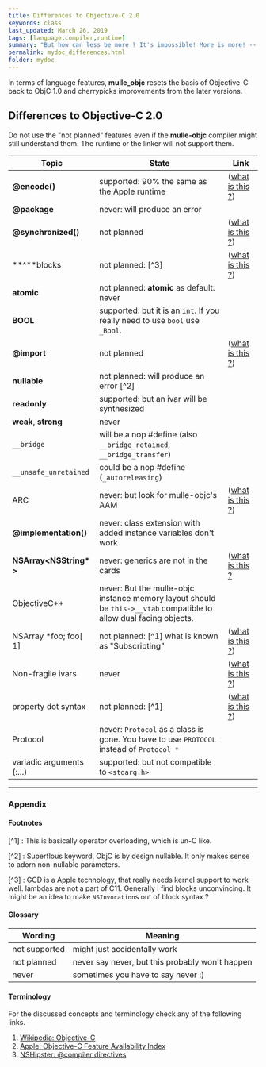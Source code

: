 ```yaml
---
title: Differences to Objective-C 2.0
keywords: class
last_updated: March 26, 2019
tags: [language,compiler,runtime]
summary: "But how can less be more ? It's impossible! More is more! -- Y. Malmsteen"
permalink: mydoc_differences.html
folder: mydoc
---
```


In terms of language features, **mulle_objc** resets the basis of Objective-C
back to ObjC 1.0 and cherrypicks improvements from the later versions.



## Differences to Objective-C 2.0

Do not use the "not planned" features even if the **mulle-objc** compiler might
still understand them. The runtime or the linker will not support them.


Topic                     | State                                  | Link
--------------------------|----------------------------------------|----------
**@encode()**             | supported: 90% the same as the Apple runtime | ([what is this ?](https://nshipster.com/type-encodings/))
**@package**              | never: will produce an error
**@synchronized()**       | not planned | ([what is this ?](https://rykap.com/objective-c/2015/05/09/synchronized/))
**^**blocks               | not planned: [^3] | ([what is this ?](https://medium.com/@amyjoscelyn/blocks-and-closures-in-objective-c-2b763e9e0dc8))
**atomic**                | not planned: **atomic** as default: never
**BOOL**                  | supported: but it is an `int`. If you really need to use `bool` use `_Bool`.
**@import**               | not planned | ([what is this ?](https://stoneofarc.wordpress.com/2013/06/25/introduction-to-objective-c-modules/))
**nullable**              | not planned: will produce an error [^2]
**readonly**              | supported: but an ivar will be synthesized 
**weak**, **strong**      | never
`__bridge`                | will be a nop #define (also `__bridge_retained`, `__bridge_transfer`)
`__unsafe_unretained`     | could be a nop #define  (`_autoreleasing`)
ARC                       | never: but look for mulle-objc's AAM | ([what is this ?](https://www.yorkhua.com/objective-c-arc/))
**@implementation()**     | never: class extension with added instance variables don't work
**NSArray\<NSString\* \>**| never: generics are not in the cards | ([what is this ?](https://www.thomashanning.com/objective-c-lightweight-generics/)
ObjectiveC++              | never: But the mulle-objc instance memory layout should be `this->__vtab` compatible to allow dual facing objects.
NSArray *foo; foo[ 1]     | not planned: [^1] what is known as "Subscripting" | ([what is this ?](https://nshipster.com/object-subscripting/))
Non-fragile ivars         | never | ([what is this ?](https://www.sealiesoftware.com/blog/archive/2009/01/27/objc_explain_Non-fragile_ivars.html))
property dot syntax       | not planned: [^1] | ([what is this ?](https://stackoverflow.com/questions/7423853/whats-the-difference-between-dot-syntax-and-square-bracket-syntax))
Protocol                  | never: `Protocol` as a class is gone. You have to use `PROTOCOL` instead of `Protocol *`
variadic arguments (:...) | supported: but not compatible to `<stdarg.h>`


-----
### Appendix

#### Footnotes


[^1] : This is basically operator overloading, which is un-C like.

[^2] : Superflous keyword, ObjC is by design nullable. It only makes sense to
adorn non-nullable parameters.

[^3] : GCD is a Apple technology, that really needs kernel support to work well. lambdas are not a part of C11. Generally I find blocks unconvincing. It might be an idea to make `NSInvocation`s  out of block syntax ?


#### Glossary

Wording           | Meaning
------------------|-------------------------------------------------
not supported     | might just accidentally work
not planned       | never say never, but this probably won't happen
never             | sometimes you have to say never :)


#### Terminology

For the discussed concepts and terminology check any of the following links.

1. [Wikipedia: Objective-C](https://en.wikipedia.org/wiki/Objective-C#Objective-C_2.0)
2. [Apple: Objective-C Feature Availability Index](https://developer.apple.com/library/prerelease/ios/releasenotes/ObjectiveC/ObjCAvailabilityIndex/index.html)
3. [NSHipster: @compiler directives](http://nshipster.com/at-compiler-directives)



